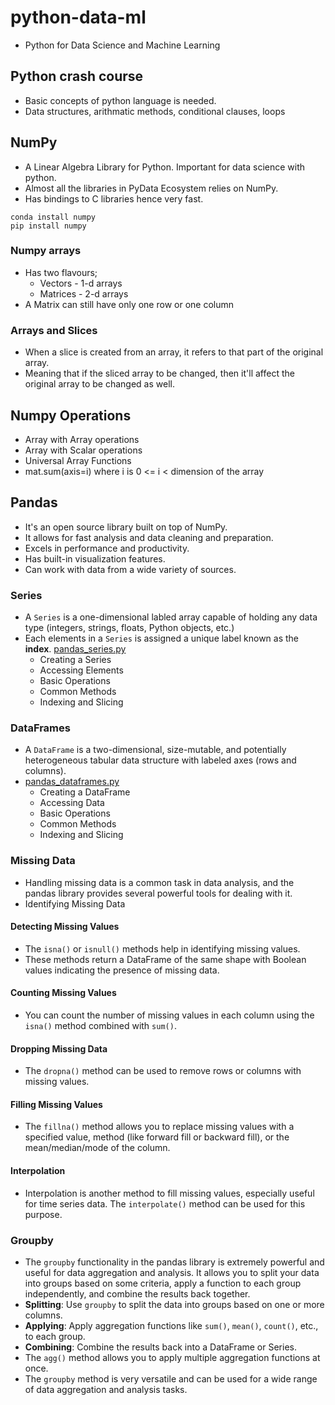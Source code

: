 # python-data-ml

- Python for Data Science and Machine Learning


## Python crash course

- Basic concepts of python language is needed.
- Data structures, arithmatic methods, conditional clauses, loops


## NumPy

- A Linear Algebra Library for Python. Important for data science with python.
- Almost all the libraries in PyData Ecosystem relies on NumPy.
- Has bindings to C libraries hence very fast.

```shell
conda install numpy
pip install numpy
```


### Numpy arrays

- Has two flavours;
    - Vectors - 1-d arrays
    - Matrices - 2-d arrays
- A Matrix can still have only one row or one column

### Arrays and Slices

- When a slice is created from an array, it refers to that part of the original array.
- Meaning that if the sliced array to be changed, then it'll affect the original array to be changed as well.


## Numpy Operations

- Array with Array operations
- Array with Scalar operations
- Universal Array Functions
- mat.sum(axis=i) where i is 0 <= i < dimension of the array


## Pandas

- It's an open source library built on top of NumPy.
- It allows for fast analysis and data cleaning and preparation.
- Excels in performance and productivity.
- Has built-in visualization features.
- Can work with data from a wide variety of sources.


### Series

- A `Series` is a one-dimensional labled array capable of holding any data type (integers, strings, floats, Python objects, etc.)
- Each elements in a `Series` is assigned a unique label known as the **index**. [pandas_series.py](./Pandas/pandas_series.py)
    - Creating a Series
    - Accessing Elements
    - Basic Operations
    - Common Methods
    - Indexing and Slicing


### DataFrames

- A `DataFrame` is a two-dimensional, size-mutable, and potentially heterogeneous tabular data structure with labeled axes (rows and columns).
- [pandas_dataframes.py](./Pandas/pandas_dataframes.py)
    - Creating a DataFrame
    - Accessing Data
    - Basic Operations
    - Common Methods
    - Indexing and Slicing


### Missing Data

- Handling missing data is a common task in data analysis, and the pandas library provides several powerful tools for dealing with it.
- Identifying Missing Data


#### Detecting Missing Values

- The `isna()` or `isnull()` methods help in identifying missing values.
- These methods return a DataFrame of the same shape with Boolean values indicating the presence of missing data.


#### Counting Missing Values

- You can count the number of missing values in each column using the `isna()` method combined with `sum()`.


#### Dropping Missing Data

- The `dropna()` method can be used to remove rows or columns with missing values.


#### Filling Missing Values

- The `fillna()` method allows you to replace missing values with a specified value, method (like forward fill or backward fill), or the mean/median/mode of the column.


#### Interpolation

- Interpolation is another method to fill missing values, especially useful for time series data. The `interpolate()` method can be used for this purpose.


### Groupby

- The `groupby` functionality in the pandas library is extremely powerful and useful for data aggregation and analysis. It allows you to split your data into groups based on some criteria, apply a function to each group independently, and combine the results back together.
- **Splitting**: Use `groupby` to split the data into groups based on one or more columns.
- **Applying**: Apply aggregation functions like `sum()`, `mean()`, `count()`, etc., to each group.
- **Combining**: Combine the results back into a DataFrame or Series.
- The `agg()` method allows you to apply multiple aggregation functions at once.
- The `groupby` method is very versatile and can be used for a wide range of data aggregation and analysis tasks.
